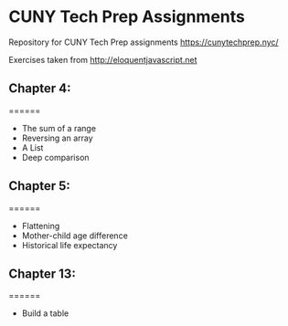 # CUNY Tech Prep Assignments 
Repository for CUNY Tech Prep assignments https://cunytechprep.nyc/

Exercises taken from http://eloquentjavascript.net

## Chapter 4:
======
- The sum of a range
- Reversing an array
- A List
- Deep comparison

## Chapter 5:
======
-	Flattening
-	Mother-child age difference
-	Historical life expectancy

## Chapter 13:
======
-	Build a table
